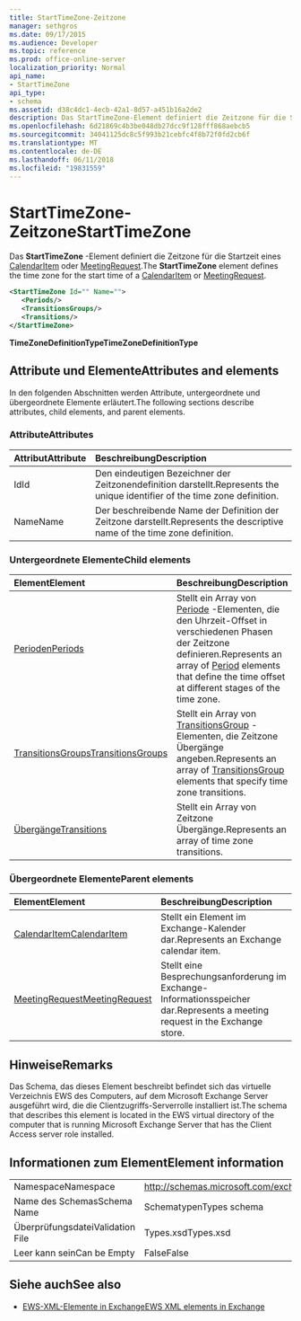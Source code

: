 ```yaml
---
title: StartTimeZone-Zeitzone
manager: sethgros
ms.date: 09/17/2015
ms.audience: Developer
ms.topic: reference
ms.prod: office-online-server
localization_priority: Normal
api_name:
- StartTimeZone
api_type:
- schema
ms.assetid: d38c4dc1-4ecb-42a1-8d57-a451b16a2de2
description: Das StartTimeZone-Element definiert die Zeitzone für die Startzeit eines CalendarItem oder MeetingRequest.
ms.openlocfilehash: 6d21869c4b3be048db27dcc9f128fff868aebcb5
ms.sourcegitcommit: 34041125dc8c5f993b21cebfc4f8b72f0fd2cb6f
ms.translationtype: MT
ms.contentlocale: de-DE
ms.lasthandoff: 06/11/2018
ms.locfileid: "19831559"
---
```

# <a name="starttimezone"></a><span data-ttu-id="1fb3e-103">StartTimeZone-Zeitzone</span><span class="sxs-lookup"><span data-stu-id="1fb3e-103">StartTimeZone</span></span>

<span data-ttu-id="1fb3e-104">Das **StartTimeZone** -Element definiert die Zeitzone für die Startzeit eines [CalendarItem](calendaritem.md) oder [MeetingRequest](meetingrequest.md).</span><span class="sxs-lookup"><span data-stu-id="1fb3e-104">The **StartTimeZone** element defines the time zone for the start time of a [CalendarItem](calendaritem.md) or [MeetingRequest](meetingrequest.md).</span></span>
  
```xml
<StartTimeZone Id="" Name="">
   <Periods/>
   <TransitionsGroups/>
   <Transitions/>
</StartTimeZone>
```

<span data-ttu-id="1fb3e-105">**TimeZoneDefinitionType**</span><span class="sxs-lookup"><span data-stu-id="1fb3e-105">**TimeZoneDefinitionType**</span></span>

## <a name="attributes-and-elements"></a><span data-ttu-id="1fb3e-106">Attribute und Elemente</span><span class="sxs-lookup"><span data-stu-id="1fb3e-106">Attributes and elements</span></span>

<span data-ttu-id="1fb3e-107">In den folgenden Abschnitten werden Attribute, untergeordnete und übergeordnete Elemente erläutert.</span><span class="sxs-lookup"><span data-stu-id="1fb3e-107">The following sections describe attributes, child elements, and parent elements.</span></span>
  
### <a name="attributes"></a><span data-ttu-id="1fb3e-108">Attribute</span><span class="sxs-lookup"><span data-stu-id="1fb3e-108">Attributes</span></span>

|<span data-ttu-id="1fb3e-109">**Attribut**</span><span class="sxs-lookup"><span data-stu-id="1fb3e-109">**Attribute**</span></span>|<span data-ttu-id="1fb3e-110">**Beschreibung**</span><span class="sxs-lookup"><span data-stu-id="1fb3e-110">**Description**</span></span>|
|:-----|:-----|
|<span data-ttu-id="1fb3e-111">Id</span><span class="sxs-lookup"><span data-stu-id="1fb3e-111">Id</span></span>  <br/> |<span data-ttu-id="1fb3e-112">Den eindeutigen Bezeichner der Zeitzonendefinition darstellt.</span><span class="sxs-lookup"><span data-stu-id="1fb3e-112">Represents the unique identifier of the time zone definition.</span></span>  <br/> |
|<span data-ttu-id="1fb3e-113">Name</span><span class="sxs-lookup"><span data-stu-id="1fb3e-113">Name</span></span>  <br/> |<span data-ttu-id="1fb3e-114">Der beschreibende Name der Definition der Zeitzone darstellt.</span><span class="sxs-lookup"><span data-stu-id="1fb3e-114">Represents the descriptive name of the time zone definition.</span></span>  <br/> |
   
### <a name="child-elements"></a><span data-ttu-id="1fb3e-115">Untergeordnete Elemente</span><span class="sxs-lookup"><span data-stu-id="1fb3e-115">Child elements</span></span>

|<span data-ttu-id="1fb3e-116">**Element**</span><span class="sxs-lookup"><span data-stu-id="1fb3e-116">**Element**</span></span>|<span data-ttu-id="1fb3e-117">**Beschreibung**</span><span class="sxs-lookup"><span data-stu-id="1fb3e-117">**Description**</span></span>|
|:-----|:-----|
|[<span data-ttu-id="1fb3e-118">Perioden</span><span class="sxs-lookup"><span data-stu-id="1fb3e-118">Periods</span></span>](periods.md) <br/> |<span data-ttu-id="1fb3e-119">Stellt ein Array von [Periode](period.md) -Elementen, die den Uhrzeit-Offset in verschiedenen Phasen der Zeitzone definieren.</span><span class="sxs-lookup"><span data-stu-id="1fb3e-119">Represents an array of [Period](period.md) elements that define the time offset at different stages of the time zone.</span></span>  <br/> |
|[<span data-ttu-id="1fb3e-120">TransitionsGroups</span><span class="sxs-lookup"><span data-stu-id="1fb3e-120">TransitionsGroups</span></span>](transitionsgroups.md) <br/> |<span data-ttu-id="1fb3e-121">Stellt ein Array von [TransitionsGroup](transitionsgroup.md) -Elementen, die Zeitzone Übergänge angeben.</span><span class="sxs-lookup"><span data-stu-id="1fb3e-121">Represents an array of [TransitionsGroup](transitionsgroup.md) elements that specify time zone transitions.</span></span>  <br/> |
|[<span data-ttu-id="1fb3e-122">Übergänge</span><span class="sxs-lookup"><span data-stu-id="1fb3e-122">Transitions</span></span>](transitions.md) <br/> |<span data-ttu-id="1fb3e-123">Stellt ein Array von Zeitzone Übergänge.</span><span class="sxs-lookup"><span data-stu-id="1fb3e-123">Represents an array of time zone transitions.</span></span>  <br/> |
   
### <a name="parent-elements"></a><span data-ttu-id="1fb3e-124">Übergeordnete Elemente</span><span class="sxs-lookup"><span data-stu-id="1fb3e-124">Parent elements</span></span>

|<span data-ttu-id="1fb3e-125">**Element**</span><span class="sxs-lookup"><span data-stu-id="1fb3e-125">**Element**</span></span>|<span data-ttu-id="1fb3e-126">**Beschreibung**</span><span class="sxs-lookup"><span data-stu-id="1fb3e-126">**Description**</span></span>|
|:-----|:-----|
|[<span data-ttu-id="1fb3e-127">CalendarItem</span><span class="sxs-lookup"><span data-stu-id="1fb3e-127">CalendarItem</span></span>](calendaritem.md) <br/> |<span data-ttu-id="1fb3e-128">Stellt ein Element im Exchange-Kalender dar.</span><span class="sxs-lookup"><span data-stu-id="1fb3e-128">Represents an Exchange calendar item.</span></span>  <br/> |
|[<span data-ttu-id="1fb3e-129">MeetingRequest</span><span class="sxs-lookup"><span data-stu-id="1fb3e-129">MeetingRequest</span></span>](meetingrequest.md) <br/> |<span data-ttu-id="1fb3e-130">Stellt eine Besprechungsanforderung im Exchange-Informationsspeicher dar.</span><span class="sxs-lookup"><span data-stu-id="1fb3e-130">Represents a meeting request in the Exchange store.</span></span>  <br/> |
   
## <a name="remarks"></a><span data-ttu-id="1fb3e-131">Hinweise</span><span class="sxs-lookup"><span data-stu-id="1fb3e-131">Remarks</span></span>

<span data-ttu-id="1fb3e-132">Das Schema, das dieses Element beschreibt befindet sich das virtuelle Verzeichnis EWS des Computers, auf dem Microsoft Exchange Server ausgeführt wird, die die Clientzugriffs-Serverrolle installiert ist.</span><span class="sxs-lookup"><span data-stu-id="1fb3e-132">The schema that describes this element is located in the EWS virtual directory of the computer that is running Microsoft Exchange Server that has the Client Access server role installed.</span></span>
  
## <a name="element-information"></a><span data-ttu-id="1fb3e-133">Informationen zum Element</span><span class="sxs-lookup"><span data-stu-id="1fb3e-133">Element information</span></span>

|||
|:-----|:-----|
|<span data-ttu-id="1fb3e-134">Namespace</span><span class="sxs-lookup"><span data-stu-id="1fb3e-134">Namespace</span></span>  <br/> |http://schemas.microsoft.com/exchange/services/2006/types  <br/> |
|<span data-ttu-id="1fb3e-135">Name des Schemas</span><span class="sxs-lookup"><span data-stu-id="1fb3e-135">Schema Name</span></span>  <br/> |<span data-ttu-id="1fb3e-136">Schematypen</span><span class="sxs-lookup"><span data-stu-id="1fb3e-136">Types schema</span></span>  <br/> |
|<span data-ttu-id="1fb3e-137">Überprüfungsdatei</span><span class="sxs-lookup"><span data-stu-id="1fb3e-137">Validation File</span></span>  <br/> |<span data-ttu-id="1fb3e-138">Types.xsd</span><span class="sxs-lookup"><span data-stu-id="1fb3e-138">Types.xsd</span></span>  <br/> |
|<span data-ttu-id="1fb3e-139">Leer kann sein</span><span class="sxs-lookup"><span data-stu-id="1fb3e-139">Can be Empty</span></span>  <br/> |<span data-ttu-id="1fb3e-140">False</span><span class="sxs-lookup"><span data-stu-id="1fb3e-140">False</span></span>  <br/> |
   
## <a name="see-also"></a><span data-ttu-id="1fb3e-141">Siehe auch</span><span class="sxs-lookup"><span data-stu-id="1fb3e-141">See also</span></span>

- [<span data-ttu-id="1fb3e-142">EWS-XML-Elemente in Exchange</span><span class="sxs-lookup"><span data-stu-id="1fb3e-142">EWS XML elements in Exchange</span></span>](ews-xml-elements-in-exchange.md)

